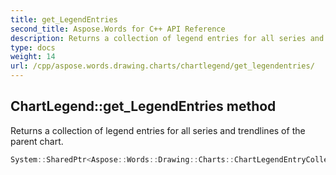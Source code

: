 ```yaml
---
title: get_LegendEntries
second_title: Aspose.Words for C++ API Reference
description: Returns a collection of legend entries for all series and trendlines of the parent chart.
type: docs
weight: 14
url: /cpp/aspose.words.drawing.charts/chartlegend/get_legendentries/
---
```

## ChartLegend::get_LegendEntries method


Returns a collection of legend entries for all series and trendlines of the parent chart.

```cpp
System::SharedPtr<Aspose::Words::Drawing::Charts::ChartLegendEntryCollection> Aspose::Words::Drawing::Charts::ChartLegend::get_LegendEntries() const
```

